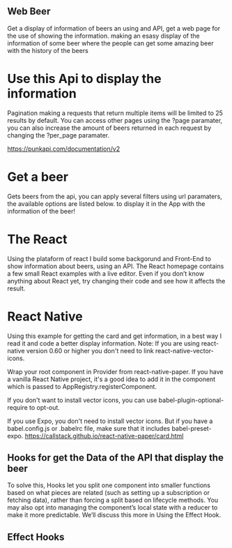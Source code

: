 ## Web Beer 
Get a display of information of beers an using and API, get a web page for the use of showing the information.
making an esasy display of the information of some beer where the people can get some amazing beer with the history of the beers



# Use this Api to display the information
Pagination making a requests that return multiple items will be limited to 25 results by default. You can access other pages using the ?page paramater, you can also increase the amount of beers returned in each request by changing the ?per_page paramater.

https://punkapi.com/documentation/v2

# Get a beer 
Gets beers from the api, you can apply several filters using url paramaters, the available options are listed below.
to display it in the App with the information of the beer!

# The React
Using the plataform of react I build some backgorund and Front-End to show information about beers, using an API.
The React homepage contains a few small React examples with a live editor. Even if you don’t know anything about React yet, try changing their code and see how it affects the result.

# React Native 
Using this example for getting the card and get information, in a best way I read it and code a better display information.
Note: If you are using react-native version 0.60 or higher you don't need to link react-native-vector-icons.

Wrap your root component in Provider from react-native-paper. If you have a vanilla React Native project, it's a good idea to add it in the component which is passed to AppRegistry.registerComponent. 

If you don't want to install vector icons, you can use babel-plugin-optional-require to opt-out.

If you use Expo, you don't need to install vector icons. But if you have a babel.config.js or .babelrc file, make sure that it includes babel-preset-expo.
https://callstack.github.io/react-native-paper/card.html

## Hooks for get the Data of the API that display the beer

To solve this, Hooks let you split one component into smaller functions based on what pieces are related (such as setting up a subscription or fetching data), rather than forcing a split based on lifecycle methods. You may also opt into managing the component’s local state with a reducer to make it more predictable.
We’ll discuss this more in Using the Effect Hook.

## Effect Hooks



